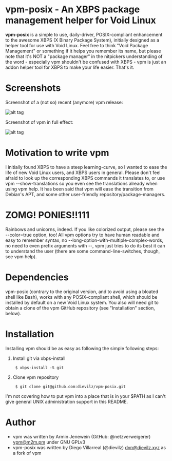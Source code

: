 # vpm-posix - An XBPS package management helper for Void Linux

**vpm-posix** is a simple to use, daily-driver, POSIX-compliant enhancement to the awesome XBPS (X Binary Package System), initially designed as a helper tool for use with Void Linux. Feel free to think "Void Package Management" or something if it helps you remember its name, but please note that it's NOT a "package manager" in the nitpickers understanding of the word - especially vpm shouldn't be confused with XBPS - vpm is just an addon helper tool for XBPS to make your life easier. That's it.

# Screenshots

Screenshot of a (not so) recent (anymore) vpm release:

![alt tag](https://raw.githubusercontent.com/dievilz/vpm-posix/master/screenshots/vpm.png)

Screenshot of vpm in full effect:

![alt tag](https://raw.githubusercontent.com/dievilz/vpm-posix/master/screenshots/vpm2.png)

# Motivation to write vpm
I initially found XBPS to have a steep learning-curve, so I wanted to ease the life of new Void Linux users, and XBPS users in general. Please don't feel afraid to look up the corresponding XBPS commands it translates to, or use vpm --show-translations so you even see the translations already when using vpm help. It has been said that vpm will ease the transition from Debian's APT, and some other user-friendly repository/package-managers.

# ZOMG! PONIES!!111
Rainbows and unicorns, indeed. If you like colorized output, please see the --color=true option, too! All vpm options try to have human readable and easy to remember syntax, no --long-option-with-multiple-complex-words, no need to even prefix arguments with --, vpm just tries to do its best it can to understand the user (there are some command-line-switches, though, see vpm help).

# Dependencies
vpm-posix (contrary to the original version, and to avoid using a bloated shell like Bash), works with any POSIX-compliant shell, which should be installed by default on a new Void Linux system. You also will need git to obtain a clone of the vpm GitHub repository (see "Installation" section, below).

# Installation
Installing vpm should be as easy as following the simple following steps:

1. Install git via xbps-install

        $ xbps-install -S git

2. Clone vpm repository

        $ git clone git@github.com:dievilz/vpm-posix.git

I'm not covering how to put vpm into a place that is in your $PATH as I can't give general UNIX administration support in this README.

# Author
* vpm was written by Armin Jenewein (GitHub: @netzverweigerer) <vpm@m2m.pm> under GNU GPLv3
* vpm-posix was written by Diego Villarreal (@dievilz) <dvn@dievilz.xyz> as a fork of vpm



